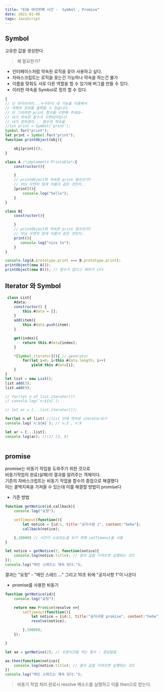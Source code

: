 ```yaml
---
title: "ES6 여섯번째 시간 -  Symbol , Promise"
date: 2021-01-06
tags: JavaScript
---
```

## Symbol

<p>
  고유한 값을 생성한다
</p>

> 왜 필요한가?

* 인터페이스처럼 약속된 로직을 꽂아 사용하고 싶다.
* 자바스크립트는 로직을 꽂는건 가능하나 약속을 하는건 불가
* 이름을 맞춰도 서로 다른 역할을 할 수 있기에 버그를 만들 수 있다.
* 이러한 약속을 Symbol로 정의 할 수 있다.

```js
{
// 난 라이브러리...누구든지 내 기능을 이용해서
// 객체의 정보를 출력할 수 있습니다.
// 단 그러려면 print 함수를 구현해 주세요~
// 내가 약속한 함수가 구현되어있나?
// 내가 정하겠어... 함수의 약속을
//let print = Symbol('print');
Symbol.for("print");
let print = Symbol.for("print");
function printObject(obj){

    obj[print]();
}

class A /*implements Printable*/{
    constructor(){

    }
    // printObject와 약속한 print 함수인가?
    // 아님 우연치 않게 이름이 같은 것인지..
    [print](){ 
        console.log("hello");
    }
}

class B{
    constructor(){

    }
    // printObject와 약속한 print 함수인가?
    // 아님 우연치 않게 이름이 같은 것인지..
    print(){
       console.log("nice to");
    }
}

console.log(A.prototype.print === B.prototype.print);
printObject(new A());
printObject(new B()); // 함수가 없다고 에러가 난다.
```
## Iterator 와 Symbol

```js
 class List{
    #data;
    constructor() {
        this.#data = [];            
    }
    add(item){
        this.#data.push(item);
    }

    get(index){
        return this.#data[index];
    }

    *[Symbol.iterator](){ // generator 
        for(let i=0; i<this.#data.length; i++)
            yield this.#data[i];
    }
}
let list = new List();
list.add(3);
list.add(9);

// for(let n of list.iterator())
// console.log(`n:${n}`);

// let ar = [...list.iterator()];

for(let n of list) //list 안에 약속된 iterator요구
console.log(`n:${n}`); // n:3 , n:9

let ar = [...list];
console.log(ar); //(2) [3, 9]
        
```

## promise

<p>
  promise는 비동기 작업을 도와주기 위한 것으로<br/>
  비동기작업의 완료(실패)의 결과를 알려주는 객체이다.<br/>
  기존의 자바스크립트는 비동기 작업을 함수의 중첩으로 해결했다<br/>
  이는 콜백지옥을 가져올 수 있는데 이를 해결할 방법이 promise다
</p>

* 기존 방법
```js
function getNotice(id,callback){
    console.log("요청");

    setTimeout(function(){
        let notice = {id:1, title:"공지사항 1", content:"hehe"};
        callback(notice);

    },10000) // 시간이 소요되는걸 보기 위해 setTimeout을 사용
}

let notice = getNotice(2, function(notice){
    console.log(notice.title); // 결과 값을 가져오면 실행되는 코드
});
console.log("메인 스레드는 계속 된다.");
```
결과는 "요청" - "메인 스레드 ..." 그리고 10초 뒤에 "공지사항 1"이 나온다<br/>

* promise를 사용한 비동기

```js
function getNotice(id){
    console.log("요청");

    return new Promise(resolve =>{
        setTimeout(function(){
            let notice = {id:1, title:"공지사항 prokise", content:"hehe"};
            resolve(notice);

        },10000);
    });

}

let aa = getNotice(2); // 오랜시간을 먹는 함수 : 응답없음

aa.then(function(notice){
    console.log(notice.title); // 결과 값을 가져오면 실행되는 코드
})
console.log("메인 스레드는 계속 된다.");
```
>비동기 작업 처리 완료시 resolve 메소드를 실행하고 이를 then으로 받는다.
